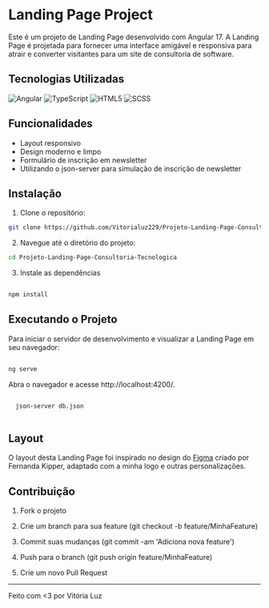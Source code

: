 # Landing Page Project

Este é um projeto de Landing Page desenvolvido com Angular 17. A Landing Page é projetada para fornecer uma interface amigável e responsiva para atrair e converter visitantes para um site de consultoria de software.

## Tecnologias Utilizadas

![Angular](https://img.shields.io/badge/angular-%23DD0031.svg?style=for-the-badge&logo=angular&logoColor=white)
![TypeScript](https://img.shields.io/badge/typescript-%23007ACC.svg?style=for-the-badge&logo=typescript&logoColor=white)
![HTML5](https://img.shields.io/badge/html5-%23E34F26.svg?style=for-the-badge&logo=html5&logoColor=white)
![SCSS](https://img.shields.io/badge/SCSS-hotpink.svg?style=for-the-badge&logo=SASS&logoColor=white)

## Funcionalidades

- Layout responsivo
- Design moderno e limpo
- Formulário de inscrição em newsletter
- Utilizando o json-server para simulação de inscrição de newsletter

## Instalação
1. Clone o repositório: 

```bash
git clone https://github.com/Vitorialuz229/Projeto-Landing-Page-Consultoria-Tecnologica.git
```

2. Navegue até o diretório do projeto: 
```bash
cd Projeto-Landing-Page-Consultoria-Tecnologica

```

3. Instale as dependências
```bash

npm install

```

## Executando o Projeto
Para iniciar o servidor de desenvolvimento e visualizar a Landing Page em seu navegador:

```bash

ng serve

```
Abra o navegador e acesse http://localhost:4200/.

```bash

  json-server db.json
  
```

## Layout
O layout desta Landing Page foi inspirado no design do [Figma](https://www.figma.com/design/JbHAcivlz9PqqnWfzoZU8W/Portfolio---LIVE-Angular?node-id=2265-58&t=DYWDX5UmMvJgXelW-0) criado por Fernanda Kipper, adaptado com a minha logo e outras personalizações.

## Contribuição

1. Fork o projeto

2. Crie um branch para sua feature (git checkout -b feature/MinhaFeature)

3. Commit suas mudanças (git commit -am 'Adiciona nova feature')

4. Push para o branch (git push origin feature/MinhaFeature)

5. Crie um novo Pull Request

________________________________________________

Feito com <3 por Vitória Luz
